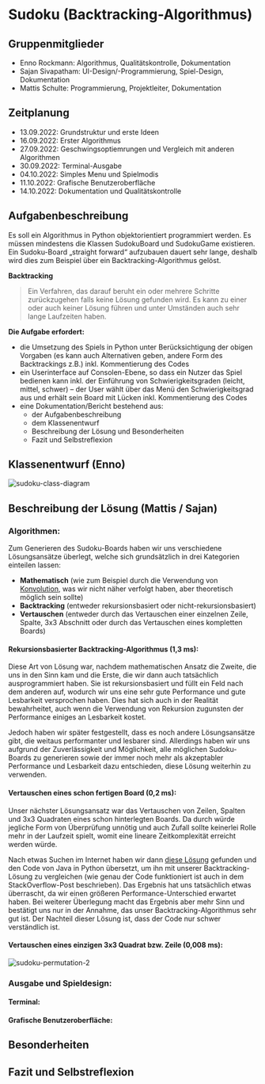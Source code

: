 # Sudoku (Backtracking-Algorithmus)
## Gruppenmitglieder
- Enno Rockmann: Algorithmus, Qualitätskontrolle, Dokumentation
- Sajan Sivapatham: UI-Design/-Programmierung, Spiel-Design, Dokumentation
- Mattis Schulte: Programmierung, Projektleiter, Dokumentation

## Zeitplanung
- 13.09.2022: Grundstruktur und erste Ideen
- 16.09.2022: Erster Algorithmus
- 27.09.2022: Geschwingsoptiemrungen und Vergleich mit anderen Algorithmen
- 30.09.2022: Terminal-Ausgabe
- 04.10.2022: Simples Menu und Spielmodis
- 11.10.2022: Grafische Benutzeroberfläche
- 14.10.2022: Dokumentation und Qualitätskontrolle


## Aufgabenbeschreibung
Es soll ein Algorithmus in Python objektorientiert programmiert werden. Es müssen mindestens die Klassen SudokuBoard und SudokuGame existieren. Ein Sudoku-Board „straight forward“ aufzubauen dauert sehr lange, deshalb wird dies zum Beispiel über ein Backtracking-Algorithmus gelöst.  
  
**Backtracking**
> Ein Verfahren, das darauf beruht ein oder mehrere Schritte zurückzugehen falls keine Lösung gefunden wird. Es kann zu einer oder auch keiner Lösung führen und unter Umständen auch sehr lange Laufzeiten haben.

**Die Aufgabe erfordert:**
- die Umsetzung des Spiels in Python unter Berücksichtigung der obigen Vorgaben (es kann auch Alternativen geben, andere Form des Backtrackings z.B.) inkl. Kommentierung des Codes
- ein Userinterface auf Consolen-Ebene, so dass ein Nutzer das Spiel bedienen kann inkl. der Einführung von Schwierigkeitsgraden (leicht, mittel, schwer) – der User wählt über das Menü den Schwierigkeitsgrad aus und erhält sein Board mit Lücken inkl. Kommentierung des Codes
- eine Dokumentation/Bericht bestehend aus:
  - der Aufgabenbeschreibung
  - dem Klassenentwurf
  - Beschreibung der Lösung und Besonderheiten
  - Fazit und Selbstreflexion

## Klassenentwurf (Enno)
![sudoku-class-diagram](https://user-images.githubusercontent.com/34488470/194714669-16bd8696-7729-4407-8fd9-a086b98e4bd0.png)

## Beschreibung der Lösung (Mattis / Sajan)

### Algorithmen:
Zum Generieren des Sudoku-Boards haben wir uns verschiedene Lösungsansätze überlegt, welche sich grundsätzlich in drei Kategorien einteilen lassen:
- **Mathematisch** (wie zum Beispiel durch die Verwendung von [Konvolution](https://de.wikipedia.org/wiki/Faltung_(Mathematik)), was wir nicht näher verfolgt haben, aber theoretisch möglich sein sollte)
- **Backtracking** (entweder rekursionsbasiert oder nicht-rekursionsbasiert)
- **Vertauschen** (entweder durch das Vertauschen einer einzelnen Zeile, Spalte, 3x3 Abschnitt oder durch das Vertauschen eines kompletten Boards)  
#### Rekursionsbasierter Backtracking-Algorithmus (1,3 ms):
Diese Art von Lösung war, nachdem mathematischen Ansatz die Zweite, die uns in den Sinn kam und die Erste, die wir dann auch tatsächlich ausprogrammiert haben. Sie ist rekursionsbasiert und füllt ein Feld nach dem anderen auf, wodurch wir uns eine sehr gute Performance und gute Lesbarkeit versprochen haben. Dies hat sich auch in der Realität bewahrheitet, auch wenn die Verwendung von Rekursion zugunsten der Performance einiges an Lesbarkeit kostet. 

Jedoch haben wir später festgestellt, dass es noch andere Lösungsansätze gibt, die weitaus performanter und lesbarer sind. Allerdings haben wir uns aufgrund der Zuverlässigkeit und Möglichkeit, alle möglichen Sudoku-Boards zu generieren sowie der immer noch mehr als akzeptabler Performance und Lesbarkeit dazu entschieden, diese Lösung weiterhin zu verwenden.

#### Vertauschen eines schon fertigen Board (0,2 ms):
Unser nächster Lösungsansatz war das Vertauschen von Zeilen, Spalten und 3x3 Quadraten eines schon hinterlegten Boards. Da durch würde jegliche Form von Überprüfung unnötig und auch Zufall sollte keinerlei Rolle mehr in der Laufzeit spielt, womit eine lineare Zeitkomplexität erreicht werden würde. 

Nach etwas Suchen im Internet haben wir dann [diese Lösung](https://stackoverflow.com/a/61442050/12278623) gefunden und den Code von Java in Python übersetzt, um ihn mit unserer Backtracking-Lösung zu vergleichen (wie genau der Code funktioniert ist auch in dem StackOverflow-Post beschrieben). Das Ergebnis hat uns tatsächlich etwas überrascht, da wir einen größeren Performance-Unterschied erwartet haben. Bei weiterer Überlegung macht das Ergebnis aber mehr Sinn und bestätigt uns nur in der Annahme, das unser Backtracking-Algorithmus sehr gut ist. Der Nachteil dieser Lösung ist, dass der Code nur schwer verständlich ist.

#### Vertauschen eines einzigen 3x3 Quadrat bzw. Zeile (0,008 ms):
![sudoku-permutation-2](https://user-images.githubusercontent.com/34488470/194714718-c8806d87-225f-4e02-8502-6066fabe5022.png)

### Ausgabe und Spieldesign:
#### Terminal:
#### Grafische Benutzeroberfläche:

## Besonderheiten

## Fazit und Selbstreflexion
